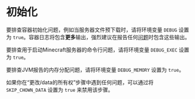 # 初始化

要排查容器初始化问题，例如当服务器文件预下载时，请将环境变量 `DEBUG` 设置为 `true`。容器日志将包含**更多**输出，强烈建议在报告任何[问题](https://github.com/itzg/docker-minecraft-server/issues)时包含这些输出。

要排查用于启动Minecraft服务器的命令行问题，请将环境变量 `DEBUG_EXEC` 设置为 `true`。

要排查JVM报告的内存分配问题，请将环境变量 `DEBUG_MEMORY` 设置为 `true`。

如果你在“更改/data的所有权”步骤中遇到任何问题，可以通过将 `SKIP_CHOWN_DATA` 设置为 `true` 来禁用该步骤。
